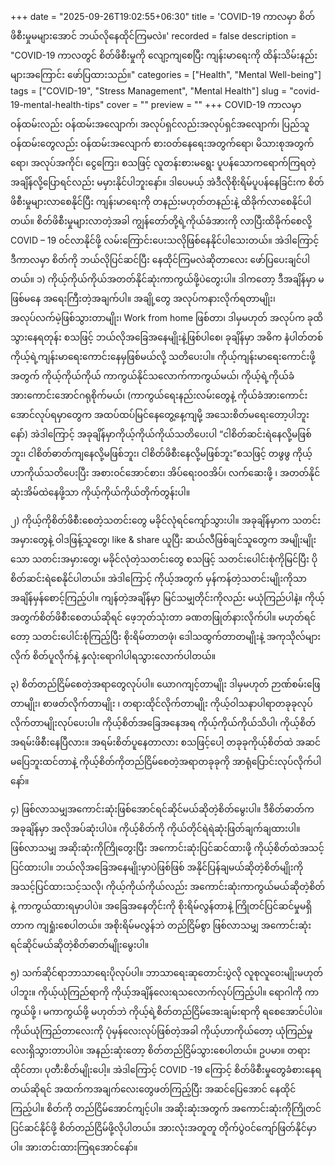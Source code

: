 +++
date = "2025-09-26T19:02:55+06:30"
title = 'COVID-19 ကာလမှာ စိတ်ဖိစီးမှုမများအောင် ဘယ်လိုနေထိုင်ကြမလဲ။'
recorded = false
description = "COVID-19 ကာလတွင် စိတ်ဖိစီးမှုကို လျော့ကျစေပြီး ကျန်းမာရေးကို ထိန်းသိမ်းနည်းများအကြောင်း ဖော်ပြထားသည်။"
categories = ["Health", "Mental Well-being"]
tags = ["COVID-19", "Stress Management", "Mental Health"]
slug = "covid-19-mental-health-tips"
cover = ""
preview = ""
+++
COVID-19 ကာလမှာ ဝန်ထမ်းလည်း ဝန်ထမ်းအလျောက်၊ အလုပ်ရှင်လည်းအလုပ်ရှင်အလျောက်၊ ပြည်သူဝန်ထမ်းတွေလည်း ဝန်ထမ်းအလျောက် စားဝတ်နေရေးအတွက်ရော၊ မိသားစုအတွက်ရော၊ အလုပ်အကိုင်၊ ငွေကြေး၊ စသဖြင့် လူတန်းစားမရွေး ပူပန်သောကရောက်ကြရတဲ့အချိန်လို့ပြောရင်လည်း မမှားနိုင်ပါဘူးနော်။ ဒါပေမယ့် အဲဒီလိုစိုးရိမ်ပူပန်နေခြင်းက စိတ်ဖိစီးမှုများလာစေနိုင်ပြီး ကျန်းမာရေးကို တနည်းမဟုတ်တနည်းနဲ့ ထိခိုက်လာစေနိုင်ပါတယ်။ စိတ်ဖိစီးမှုများလာတဲ့အခါ ကျွန်တော်တို့ရဲ့ကိုယ်ခံအားကို လာပြီးထိခိုက်စေလို့ COVID – 19 ဝင်လာနိုင်ဖို့ လမ်းကြောင်းပေးသလိုဖြစ်နေနိုင်ပါသေးတယ်။ အဲဒါကြောင့် ဒီကာလမှာ စိတ်ကို ဘယ်လိုပြင်ဆင်ပြီး နေထိုင်ကြမလဲဆိုတာလေး ဖော်ပြပေးချင်ပါတယ်။
၁) ကိုယ့်ကိုယ်ကိုယ်အတတ်နိုင်ဆုံးကာကွယ်ဖို့ပဲတွေးပါ။
ဒါကတော့ ဒီအချိန်မှာ မဖြစ်မနေ အရေးကြီးတဲ့အချက်ပါ။ အချို့တွေ အလုပ်ကနားလိုက်ရတာမျိုး၊ အလုပ်လက်မဲ့ဖြစ်သွားတာမျိုး၊ Work from home ဖြစ်တာ၊ ဒါမှမဟုတ် အလုပ်က ခုထိ သွားနေရတုန်း စသဖြင့် ဘယ်လိုအခြေအနေမျိုးနဲ့ဖြစ်ပါစေ၊ ခုချိန်မှာ အဓိက နံပါတ်တစ် ကိုယ့်ရဲ့ကျန်းမာရေးကောင်းနေမှဖြစ်မယ်လို့ သတိပေးပါ။ ကိုယ့်ကျန်းမာရေးကောင်းဖို့အတွက် ကိုယ့်ကိုယ်ကိုယ် ကာကွယ်နိုင်သလောက်ကာကွယ်မယ်၊ ကိုယ့်ရဲ့ကိုယ်ခံအားကောင်းအောင်ဂရုစိုက်မယ်၊ (ကာကွယ်ရေးနည်းလမ်းတွေနဲ့ ကိုယ်ခံအားကောင်းအောင်လုပ်ရမှာတွေက အထပ်ထပ်မြင်နေတွေ့နေ့ကျမို့ အသေးစိတ်မရေးတော့ပါဘူးနော်) အဲဒါကြောင့် အခုချိန်မှာကိုယ့်ကိုယ်ကိုယ်သတိပေးပါ “ငါစိတ်ဆင်းရဲနေလို့မဖြစ်ဘူး၊ ငါစိတ်ဓာတ်ကျနေလို့မဖြစ်ဘူး၊ ငါစိတ်ဖိစီးနေလို့မဖြစ်ဘူး”စသဖြင့် တဖွဖွ ကိုယ့်ဟာကိုယ်သတိပေးပြီး အစားဝင်အောင်စား၊ အိပ်ရေး၀၀အိပ်၊ လက်ဆေးဖို့ ၊ အတတ်နိုင်ဆုံးအိမ်ထဲနေဖို့သာ ကိုယ့်ကိုယ်ကိုယ်တိုက်တွန်းပါ။

၂) ကိုယ့်ကိုစိတ်ဖိစီးစေတဲ့သတင်းတွေ မခိုင်လုံရင်ကျော်သွားပါ။
အခုချိန်မှာက သတင်းအမှားတွေနဲ့ ဝါဒဖြန့်သူတွေ၊ like & share ယူပြီး ဆယ်လီဖြစ်ချင်သူတွေက အမျိုးမျိုးသော သတင်းအမှားတွေ၊ မခိုင်လုံတဲ့သတင်းတွေ စသဖြင့် သတင်းပေါင်းစုံကိုမြင်ပြီး ပိုစိတ်ဆင်းရဲစေနိုင်ပါတယ်။ အဲဒါကြောင့် ကိုယ့်အတွက် မှန်ကန်တဲ့သတင်းမျိုးကိုသာ အချိန်မှန်စောင့်ကြည့်ပါ။ ကျန်တဲ့အချိန်မှာ မြင်သမျှတိုင်းကိုလည်း မယုံကြည်ပါနဲ့။ ကိုယ့်အတွက်စိတ်ဖိစီးစေတယ်ဆိုရင် ဖေ့ဘုတ်သုံးတာ ခဏတဖြုတ်နားလိုက်ပါ။ မဟုတ်ရင်တော့ သတင်းပေါင်းစုံကြည့်ပြီး စိုးရိမ်တာတဖုံ၊ ဒေါသထွက်တာတမျိုးနဲ့ အကုသိုလ်များလိုက် စိတ်ပူလိုက်နဲ့ နှလုံးရောဂါပါရသွားလောက်ပါတယ်။

၃) စိတ်တည်ငြိမ်စေတဲ့အရာတွေလုပ်ပါ။
ယောဂကျင့်တာမျိုး ဒါမှမဟုတ် ဉာဏ်စမ်းဖြေတာမျိုး၊ စာဖတ်လိုက်တာမျိုး ၊ တရားထိုင်လိုက်တာမျိုး ကိုယ့်ဝါသနာပါရာတခုခုလုပ်လိုက်တာမျိုးလုပ်ပေးပါ။ ကိုယ့်စိတ်အခြေအနေအရ ကိုယ့်ကိုယ်ကိုယ်သိပါ၊ ကိုယ့်စိတ်အရမ်းဖိစီးနေပြီလား။ အရမ်းစိတ်ပူနေတာလား စသဖြင့်ပေါ့ တခုခုကိုယ့်စိတ်ထဲ အဆင်မပြေဘူးထင်တာနဲ့ ကိုယ့်စိတ်ကိုတည်ငြိမ်စေတဲ့အရာတခုခုကို အာရုံပြောင်းလုပ်လိုက်ပါနော်။

၄) ဖြစ်လာသမျှအကောင်းဆုံးဖြစ်အောင်ရင်ဆိုင်မယ်ဆိုတဲ့စိတ်မွေးပါ။
ဒီစိတ်ဓာတ်က အခုချိန်မှာ အလိုအပ်ဆုံးပါပဲ။ ကိုယ့်စိတ်ကို ကိုယ်တိုင်ရဲရဲဆုံးဖြတ်ချက်ချထားပါ။ ဖြစ်လာသမျှ အဆိုးဆုံးကိုကြိုတွေးပြီး အကောင်းဆုံးပြင်ဆင်ထားဖို့ ကိုယ့်စိတ်ထဲအသင့်ပြင်ထားပါ။ ဘယ်လိုအခြေအနေမျိုးမှာပဲဖြစ်ဖြစ် အနိုင်ပြန်ချမယ်ဆိုတဲ့စိတ်မျိုးကို အသင့်ပြင်ထားသင့်သလို၊ ကိုယ့်ကိုယ်ကိုယ်လည်း အကောင်းဆုံးကာကွယ်မယ်ဆိုတဲ့စိတ်နဲ့ ကာကွယ်ထားရမှာပါပဲ။ အခြေအနေတိုင်းကို စိုးရိမ်လွန်တာနဲ့ ကြိုတင်ပြင်ဆင်မှုမရှိတာက ကျရှုံးစေပါတယ်။ အစိုးရိမ်မလွန်ဘဲ တည်ငြိမ်စွာ ဖြစ်လာသမျှ အကောင်းဆုံးရင်ဆိုင်မယ်ဆိုတဲ့စိတ်ဓာတ်မျိုးမွေးပါ။

၅) သက်ဆိုင်ရာဘာသာရေးပိုလုပ်ပါ။
ဘာသာရေးဆုတောင်းပွဲလို လူစုလူဝေးမျိုးမဟုတ်ပါဘူး။ ကိုယ့်ယုံကြည်ရာကို ကိုယ့်အချိန်လေးရသလောက်လုပ်ကြည့်ပါ။ ရောဂါကို ကာကွယ်ဖို့ ၊ မကာကွယ်ဖို့ မဟုတ်ဘဲ ကိုယ့်ရဲ့စိတ်တည်ငြိမ်အေးချမ်းရာကို ရစေအောင်ပါပဲ။ ကိုယ်ယုံကြည်တာလေးကို ပုံမှန်လေးလုပ်ဖြစ်တဲ့အခါ ကိုယ့်ဟာကိုယ်တော့ ယုံကြည်မှုလေးရှိသွားတာပါပဲ။ အနည်းဆုံးတော့ စိတ်တည်ငြိမ်သွားစေပါတယ်။ ဥပမာ။ တရားထိုင်တာ၊ ပုတီးစိတ်မျိုးပေါ့။
အဲဒါကြောင့် COVID -19 ကြောင့် စိတ်ဖိစီးမှုတွေခံစားနေရတယ်ဆိုရင် အထက်ကအချက်လေးတွေဖတ်ကြည့်ပြီး အဆင်ပြေအောင် နေထိုင်ကြည့်ပါ။ စိတ်ကို တည်ငြိမ်အောင်ကျင့်ပါ။ အဆိုးဆုံးအတွက် အကောင်းဆုံးကိုကြိုတင်ပြင်ဆင်နိုင်ဖို့ စိတ်တည်ငြိမ်ဖို့လိုပါတယ်။ အားလုံးအတူတူ တိုက်ပွဲဝင်ကျော်ဖြတ်နိုင်မှာပါ။ အားတင်းထားကြရအောင်နော်။ 